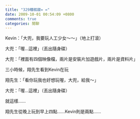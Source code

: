 ```yaml
---
title: "329糟糕寢= ="
date: 2009-10-01 00:54:09 +0800
comments: true
categories: 閒聊
---
```

<p>Kevin：「大兜，我要玩人工少女～～」（地上打滾）</p><p>大兜：「喔&hellip;這裡」（丟出隨身碟）</p><p>大兜：「裡面有四個映像檔，兩片是安裝片加遊戲片，兩片是資料片」</p><p>三小時候，翔先生看到Kevin在玩</p><p>翔先生：「看你玩我也好想玩喔，大兜，給我～」</p><p>大兜：「喔&hellip;這裡」（丟出隨身碟）</p><p>就這樣&hellip;&hellip;</p><p>翔先生從晚上玩到早上四點&hellip;&hellip;Kevin則是兩點&hellip;&hellip;</p>
